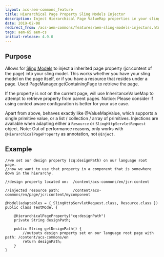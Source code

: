 ```yaml
---
layout: acs-aem-commons_feature
title: Hierarchical Page Property Sling Models Injector
description: Inject Hierarchical Page ValueMap properties in your sling model
date: 2019-02-08
redirect_from: /acs-aem-commons/features/aem-sling-models-injectors.html
tags: aem-65 aem-cs
initial-release: 4.0.0
---
```


## Purpose

Allows for [Sling Models](http://sling.apache.org/documentation/bundles/models.html) to inject a inherited page property (jcr:content of the page) into your sling model.
This works whether you have your sling model on the page itself, or if you have a resource that resides under a page.
Used PageManager.getContainingPage to retrieve the page.

If the property is not on the current page, will use InheritanceValueMap to attempt to retrieve property from parent pages.
Notice: Please consider if using context aware configuration is better for your use case.

Apart from above, behaves exactly like @ValueMapValue, which supports a single primitive value, or a list / collection / array of primitives.
Injections are available when adapting either a `Resource` or `SlingHttpServletRequest` object.
Note: Out of performance reasons, only works with `@HierarchicalPageProperty` as annotation, not `@Inject`.

## Example

    //we set our design property (cq:designPath) on our language root page.
    //now we want to use that property in a component that is somewhere down in the hierarchy.

    //design property located on:  /content/acs-commons/en/jcr:content

    //injected resource path:      /content/acs-commons/en/page/jcr:content/mycomponent

    @Model(adaptables = { SlingHttpServletRequest.class, Resource.class })
    public class TestModel {

        @HierarchicalPageProperty("cq:designPath")
        private String designPath;

        public String getDesignPath() {
            //outputs design property set on our language root page with path: /content/acs-commons/en
            return designPath;
        }
    }
